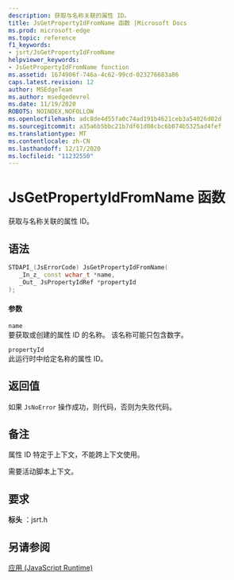 ```yaml
---
description: 获取与名称关联的属性 ID。
title: JsGetPropertyIdFromName 函数 |Microsoft Docs
ms.prod: microsoft-edge
ms.topic: reference
f1_keywords:
- jsrt/JsGetPropertyIdFromName
helpviewer_keywords:
- JsGetPropertyIdFromName function
ms.assetid: 1674906f-746a-4c62-99cd-023276683a86
caps.latest.revision: 12
author: MSEdgeTeam
ms.author: msedgedevrel
ms.date: 11/19/2020
ROBOTS: NOINDEX,NOFOLLOW
ms.openlocfilehash: adc8de4d55fa0c74ad191b4621ceb3a54026d02d
ms.sourcegitcommit: a35a6b5bbc21b7df61d08cbc6b074b5325ad4fef
ms.translationtype: MT
ms.contentlocale: zh-CN
ms.lasthandoff: 12/17/2020
ms.locfileid: "11232550"
---
```

# JsGetPropertyIdFromName 函数

获取与名称关联的属性 ID。  
  
## 语法  
  
```cpp  
STDAPI_(JsErrorCode) JsGetPropertyIdFromName(  
   _In_z_ const wchar_t *name,  
   _Out_ JsPropertyIdRef *propertyId  
);  
```  
  
#### 参数  
 `name`  
 要获取或创建的属性 ID 的名称。 该名称可能只包含数字。  
  
 `propertyId`  
 此运行时中给定名称的属性 ID。  
  
## 返回值  
 如果 `JsNoError` 操作成功，则代码，否则为失败代码。  
  
## 备注  
 属性 ID 特定于上下文，不能跨上下文使用。  
  
 需要活动脚本上下文。  
  
## 要求  
 **标头** ：jsrt.h  
  
## 另请参阅  
 [应用 (JavaScript Runtime)](../chakra-hosting/reference-javascript-runtime.md)
